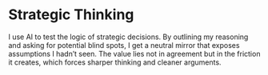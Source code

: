 # Strategic Thinking

I use AI to test the logic of strategic decisions. By outlining my reasoning and asking for potential blind spots, I get a neutral mirror that exposes assumptions I hadn’t seen. The value lies not in agreement but in the friction it creates, which forces sharper thinking and cleaner arguments.
